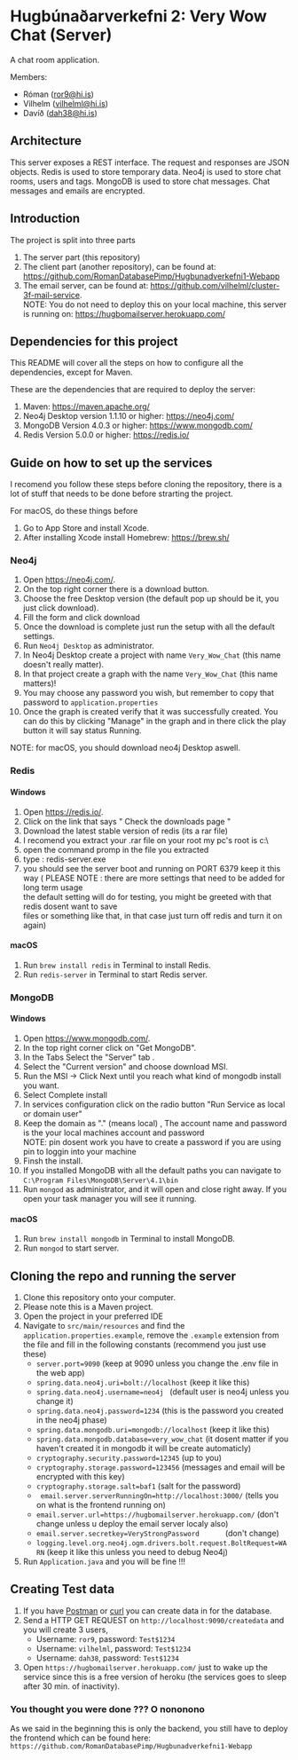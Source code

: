 # Hugbúnaðarverkefni 2: Very Wow Chat (Server)

A chat room application.

Members:

* Róman (ror9@hi.is)
* Vilhelm (vilhelml@hi.is)
* Davíð (dah38@hi.is)

## Architecture
This server exposes a REST interface.  The request and responses are JSON objects.
Redis is used to store temporary data.  Neo4j is used to store chat rooms, users and tags.  MongoDB is used to store chat messages.
Chat messages and emails are encrypted.

## Introduction
The project is split into three parts 

1. The server part (this repository)
2. The client part (another repository),
   can be found at: <https://github.com/RomanDatabasePimp/Hugbunadverkefni1-Webapp>
3. The email server, can be found at: <https://github.com/vilhelml/cluster-3f-mail-service>. <br/>NOTE: You do not need to deploy this on your local machine, this server is running on: <https://hugbomailserver.herokuapp.com/>

## Dependencies for this project
This README will cover all the steps on how to configure all the dependencies, except for Maven.<br>

These are the dependencies that are required to deploy the server:

1. Maven: <https://maven.apache.org/>
2. Neo4j Desktop version 1.1.10 or higher: <https://neo4j.com/>
3. MongoDB Version 4.0.3 or higher: <https://www.mongodb.com/>
4. Redis Version 5.0.0 or higher: <https://redis.io/>
  
## Guide on how to set up the services

I recomend you follow these steps before cloning the repository, there is a lot of stuff that needs to be done before strarting the project.

For macOS, do these things before

1. Go to App Store and install Xcode.
2. After installing Xcode install Homebrew: <https://brew.sh/>

### Neo4j

1. Open <https://neo4j.com/>.
2. On the top right corner there is a download button.
3. Choose the free Desktop version (the default pop up should be it, you just click download).
4. Fill the form and click download
5. Once the download is complete just run the setup with all the default settings.
6. Run `Neo4j Desktop` as administrator.
7. In Neo4j Desktop create a project with name `Very_Wow_Chat` (this name doesn't really matter).
8. In that project create a graph with the name `Very_Wow_Chat`  (this name matters)!
9. You may choose any password you wish, but remember to copy that password  to `application.properties` 
10. Once the graph is created verify that it was successfully created. You can do this by clicking "Manage" in the graph and in there click the play button it will say status Running.

NOTE: for macOS, you should download neo4j Desktop aswell.

### Redis

#### Windows

1. Open <https://redis.io/>.
2. Click on the link that says " Check the downloads page "
3. Download the latest stable version of redis (its a rar file)
4. I recomend you extract your .rar file on your root my pc's root is c:\
5. open the command promp in the file you extracted
6. type : redis-server.exe
7. you should see the server boot and running on PORT 6379 keep it this way
( PLEASE NOTE : there are more settings that need to be added for long term usage <br>
  the default setting will do for testing, you might be greeted with that redis dosent want to save <br>
  files or something like that, in that case just turn off redis and turn it on again)
  
#### macOS

1. Run `brew install redis` in Terminal to install Redis.
2. Run `redis-server` in Terminal to start Redis server.

### MongoDB

#### Windows

1. Open <https://www.mongodb.com/>.
2. In the top right corner click on "Get MongoDB".
3. In the Tabs Select the "Server" tab .
4. Select the "Current version" and choose download MSI.
5. Run the MSI -> Click Next until you reach what kind of mongodb install you want.
6. Select Complete install
7. In services configuration click on the radio button "Run Service as local or domain user"
8. Keep the domain as "." (means local) , The account name and password is the your local machines account and password <br>
   NOTE: pin dosent work you have to create a password if you are using pin to loggin into your machine
9. Finsh the install.
10. If you installed MongoDB with all the default paths you can navigate to `C:\Program Files\MongoDB\Server\4.1\bin` 
11. Run `mongod` as administrator, and it will open and close right away. If you open your task manager you will see it running.

#### macOS

1. Run `brew install mongodb` in Terminal to install MongoDB.
2. Run `mongod` to start server. 

## Cloning the repo and running the server

1. Clone this repository onto your computer.
2. Please note this is a Maven project.
3. Open the project in your preferred IDE
4. Navigate to `src/main/resources` and find the `application.properties.example`, remove the `.example` extension from the file and fill in the following constants (recommend you just use these)
   - `server.port=9090`  (keep at 9090 unless you change the .env file in the web app)
   - `spring.data.neo4j.uri=bolt://localhost` (keep it like this)
   - `spring.data.neo4j.username=neo4j `      (default user is neo4j unless you change it)
   - `spring.data.neo4j.password=1234`          (this is the password you created in the neo4j phase)
   - `spring.data.mongodb.uri=mongodb://localhost`  (keep it like this)
   - `spring.data.mongodb.database=very_wow_chat` (it dosent matter if you haven't created it in mongodb it will be create automaticly)
   - `cryptography.security.password=12345`            (up to you)
   - `cryptography.storage.password=123456` (messages and email will be encrypted with this key)
   - `cryptography.storage.salt=baf1` (salt for the password)
   - ` email.server.serverRunningOn=http://localhost:3000/` (tells you on what is the frontend running on)
   - `email.server.url=https://hugbomailserver.herokuapp.com/`  (don't change unless u deploy the email server localy also)
   - `email.server.secretkey=VeryStrongPassword      `          (don't change)
   - `logging.level.org.neo4j.ogm.drivers.bolt.request.BoltRequest=WARN`  (keep it like this unless you need to debug Neo4j)
7. Run `Application.java` and you will be fine !!!

## Creating Test data

1. If you have [Postman](https://www.getpostman.com/) or [curl](https://curl.haxx.se/) you can create data in for the database.
2. Send a HTTP GET REQUEST on `http://localhost:9090/createdata` and you will create 3 users,
   - Username: `ror9`,  password: `Test$1234`
   - Username: `vilhelml`,  password: `Test$1234`
   - Username: `dah38`,  password: `Test$1234`
3. Open `https://hugbomailserver.herokuapp.com/` just to wake up the service since this is a free version of heroku (the services goes to sleep after 30 min. of inactivity).

### You thought you were done ??? O nononono
As we said in the beginning this is only the backend, you still have to deploy the frontend which can be found here: `https://github.com/RomanDatabasePimp/Hugbunadverkefni1-Webapp`
